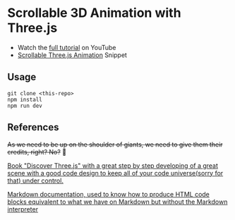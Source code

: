 # Scrollable 3D Animation with Three.js

- Watch the [full tutorial](https://youtu.be/Q7AOvWpIVHU) on YouTube
- [Scrollable Three.js Animation](https://fireship.io/snippets/threejs-scrollbar-animation) Snippet

## Usage

```
git clone <this-repo>
npm install
npm run dev
```

## References
~~As we need to be up on the shoulder of giants, we need to give them their credits, right? No?~~ :thinking:

[Book "Discover Three.js" with a great step by step developing of a great scene with a good code design to keep all of your code universe(sorry for that) under control.](https://discoverthreejs.com/book/first-steps/animation-system/)

[Markdown documentation, used to know how to produce HTML code blocks equivalent to what we have on Markdown but without the Markdown interpreter](https://daringfireball.net/projects/markdown/syntax#precode)